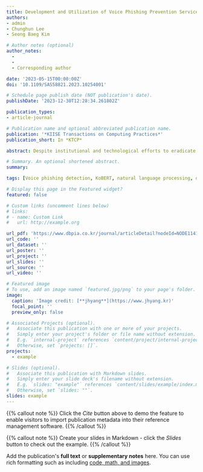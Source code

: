 ```yaml
---
title: Development and Utilization of Voice Phishing Prevention Service through KoBERT-based Voice Call Analysis
authors:
- admin
- Chunghun Lee
- Seong Baeg Kim

# Author notes (optional)
author_notes:
  -
  -
  - Corresponding author

date: '2023-05-15T00:00:00Z'
doi: '10.1109/SAS58821.2023.10254001'

# Schedule page publish date (NOT publication's date).
publishDate: '2023-12-30T12:28:34.261802Z'

publication_types:
- article-journal

# Publication name and optional abbreviated publication name.
publication: '*KIISE Transactions on Computing Practices*'
publication_short: In *KTCP*

abstract: Despite institutional and technological efforts to eradicate voice phishing, the number of cases of voice phishing has continuously increased over the past decade. This is because it has become increasingly difficult for victims to distinguish between voice phishing and normal calls due to the diversification, intelligence, and sophistication of voice phishing techniques. Although there are studies on techniques to detect voice phishing, the effectiveness of anti-voice phishing effectiveness is still inadequate. Therefore, in this study, along with a novel voice phishing prevention technique, we propose a voice phishing prevention education content that will enhance the voice phishing cognitive ability of the general public who can become potential victims. We have developed a voice phishing detection model that was trained by both the actual voice phishing call voice and the normal voice call voice, using deep learning-based KoBERT. Afterwards, we have developed a service that evaluates the voice phishing risk by analyzing the user"s call contents and provides voice phishing prevention education content and how to deal with it just in case of damage occurrence. We expect that our research development service will contribute to reducing the damage of voice phishing by enabling effective voice phishing detection and prevention education.

# Summary. An optional shortened abstract.
summary: 

tags: [Voice phishing detection, KoBERT, natural language processing, deep learning, prevention service]

# Display this page in the Featured widget?
featured: false

# Custom links (uncomment lines below)
# links:
# - name: Custom Link
#   url: http://example.org

url_pdf: 'https://www.dbpia.co.kr/journal/articleDetail?nodeId=NODE11411330&language=ko_KR&hasTopBanner=true'
url_code: ''
url_dataset: ''
url_poster: ''
url_project: ''
url_slides: ''
url_source: ''
url_video: ''

# Featured image
# To use, add an image named `featured.jpg/png` to your page's folder.
image:
  caption: 'Image credit: [**jhyang**](https://www.jhyang.kr)'
  focal_point: ''
  preview_only: false

# Associated Projects (optional).
#   Associate this publication with one or more of your projects.
#   Simply enter your project's folder or file name without extension.
#   E.g. `internal-project` references `content/project/internal-project/index.md`.
#   Otherwise, set `projects: []`.
projects:
  - example

# Slides (optional).
#   Associate this publication with Markdown slides.
#   Simply enter your slide deck's filename without extension.
#   E.g. `slides: "example"` references `content/slides/example/index.md`.
#   Otherwise, set `slides: ""`.
slides: example
---
```


{{% callout note %}}
Click the _Cite_ button above to demo the feature to enable visitors to import publication metadata into their reference management software.
{{% /callout %}}

{{% callout note %}}
Create your slides in Markdown - click the _Slides_ button to check out the example.
{{% /callout %}}

Add the publication's **full text** or **supplementary notes** here. You can use rich formatting such as including [code, math, and images](https://docs.hugoblox.com/content/writing-markdown-latex/).
